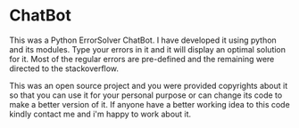 # ChatBot

This was a Python ErrorSolver ChatBot. 
I have developed it using python and its modules.
Type your errors in it and it will display an optimal solution for it.
Most of the regular errors are pre-defined and the remaining were directed to the stackoverflow.

This was an open source project and you were provided copyrights about it so that you can use it for your personal purpose or can change its code to make a better version of it.
If anyone have a better working idea to this code kindly contact me and i'm happy to work about it.
